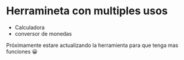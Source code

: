 # Herramineta con multiples usos
- Calculadora
- conversor de monedas
<p>Próximamente estare actualizando la herramienta para que tenga mas funciones 😀</p>
